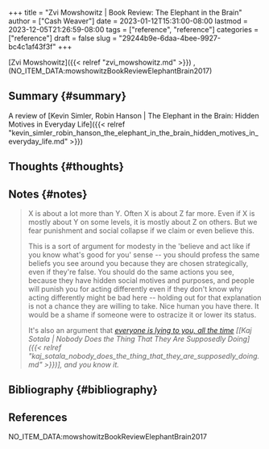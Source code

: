+++
title = "Zvi Mowshowitz | Book Review: The Elephant in the Brain"
author = ["Cash Weaver"]
date = 2023-01-12T15:31:00-08:00
lastmod = 2023-12-05T21:26:59-08:00
tags = ["reference", "reference"]
categories = ["reference"]
draft = false
slug = "29244b9e-6daa-4bee-9927-bc4c1af43f3f"
+++

[Zvi Mowshowitz]({{< relref "zvi_mowshowitz.md" >}}) , (NO_ITEM_DATA:mowshowitzBookReviewElephantBrain2017)


## Summary {#summary}

A review of [Kevin Simler, Robin Hanson | The Elephant in the Brain: Hidden Motives in Everyday Life]({{< relref "kevin_simler_robin_hanson_the_elephant_in_the_brain_hidden_motives_in_everyday_life.md" >}})


## Thoughts {#thoughts}


## Notes {#notes}

> X is about a lot more than Y. Often X is about Z far more. Even if X is mostly about Y on some levels, it is mostly about Z on others. But we fear punishment and social collapse if we claim or even believe this.
>
> This is a sort of argument for modesty in the 'believe and act like if you know what's good for you' sense -- you should profess the same beliefs you see around you because they are chosen strategically, even if they're false. You should do the same actions you see, because they have hidden social motives and purposes, and people will punish you for acting differently even if they don't know why acting differently might be bad here -- holding out for that explanation is not a chance they are willing to take. Nice human you have there. It would be a shame if someone were to ostracize it or lower its status.
>
> It's also an argument that _[everyone is lying to you, all the time](http://kajsotala.fi/2017/09/nobody-does-the-thing-that-they-are-supposedly-doing/) [[Kaj Sotala | Nobody Does the Thing That They Are Supposedly Doing]({{< relref "kaj_sotala_nobody_does_the_thing_that_they_are_supposedly_doing.md" >}})], and you know it._


## Bibliography {#bibliography}

## References

<style>.csl-entry{text-indent: -1.5em; margin-left: 1.5em;}</style><div class="csl-bib-body">
  <div class="csl-entry">NO_ITEM_DATA:mowshowitzBookReviewElephantBrain2017</div>
</div>

